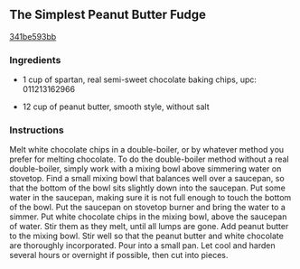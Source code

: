 ## The Simplest Peanut Butter Fudge

[341be593bb](http://www.food.com/recipe/the-simplest-peanut-butter-fudge-426153)

### Ingredients

 - 1 cup of spartan, real semi-sweet chocolate baking chips, upc: 011213162966

 - 12 cup of peanut butter, smooth style, without salt

### Instructions

Melt white chocolate chips in a double-boiler, or by whatever method you prefer for melting chocolate. To do the double-boiler method without a real double-boiler, simply work with a mixing bowl above simmering water on stovetop. Find a small mixing bowl that balances well over a saucepan, so that the bottom of the bowl sits slightly down into the saucepan. Put some water in the saucepan, making sure it is not full enough to touch the bottom of the bowl. Put the saucepan on stovetop burner and bring the water to a simmer. Put white chocolate chips in the mixing bowl, above the saucepan of water. Stir them as they melt, until all lumps are gone. Add peanut butter to the mixing bowl. Stir well so that the peanut butter and white chocolate are thoroughly incorporated. Pour into a small pan. Let cool and harden several hours or overnight if possible, then cut into pieces.